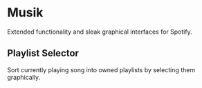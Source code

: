 # Musik
Extended functionality and sleak graphical interfaces for Spotify.
## Playlist Selector
Sort currently playing song into owned playlists by selecting them graphically.
